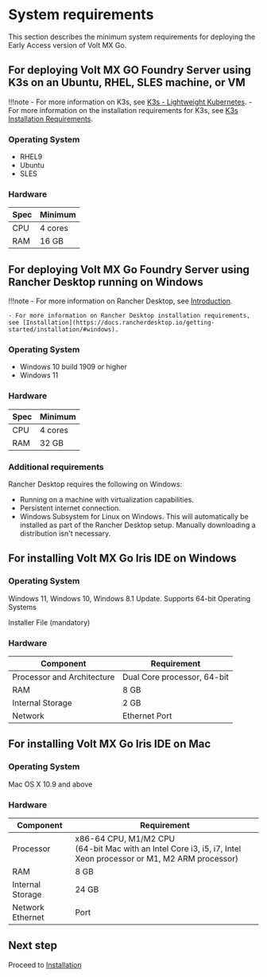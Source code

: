 # System requirements

This section describes the minimum system requirements for deploying the Early Access version of Volt MX Go. 

## For deploying Volt MX GO Foundry Server using K3s on an Ubuntu, RHEL, SLES machine, or VM

!!!note
    - For more information on K3s, see [K3s - Lightweight Kubernetes](https://docs.k3s.io/).
    - For more information on the installation requirements for K3s, see [K3s Installation Requirements](https://docs.k3s.io/installation/requirements).

### Operating System

- RHEL9
- Ubuntu
- SLES

### Hardware 

| Spec | Minimum |
| ---- | ------- |
| CPU | 4 cores |
| RAM | 16 GB |

## For deploying Volt MX Go Foundry Server using Rancher Desktop running on Windows

!!!note
    - For more information on Rancher Desktop, see [Introduction](https://docs.rancherdesktop.io/).
    
    - For more information on Rancher Desktop installation requirements, see [Installation](https://docs.rancherdesktop.io/getting-started/installation/#windows).

### Operating System

- Windows 10 build 1909 or higher
- Windows 11

### Hardware

| Spec | Minimum |
| ---- | ------- |
| CPU | 4 cores |
| RAM | 32 GB |

### Additional requirements

Rancher Desktop requires the following on Windows:

- Running on a machine with virtualization capabilities.
- Persistent internet connection.
- Windows Subsystem for Linux on Windows. This will automatically be installed as part of the Rancher Desktop setup. Manually downloading a distribution isn't necessary.


## For installing Volt MX Go Iris IDE on Windows

### Operating System

Windows 11, Windows 10, Windows 8.1 Update. Supports 64-bit Operating Systems

Installer File (mandatory)

### Hardware

|Component	|Requirement|
|-----------|-----------|
|Processor and Architecture	|Dual Core processor, 64-bit|
|RAM	    |8 GB |
|Internal Storage	|2 GB|
|Network	|Ethernet Port|


## For installing Volt MX Go Iris IDE on  Mac

### Operating System

Mac OS X 10.9 and above

### Hardware

|Component	|Requirement |
| --------  | -----------|       
|Processor	|x86-64 CPU, M1/M2 CPU<br/>(64-bit Mac with an Intel Core i3, i5, i7, Intel Xeon processor or M1, M2 ARM processor)|
|RAM	    |8 GB |
|Internal Storage|	24 GB|
|Network Ethernet |Port|

## Next step

Proceed to [Installation](../tutorials/installation.md)